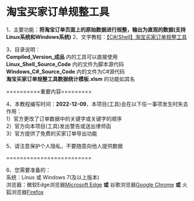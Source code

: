 # 淘宝买家订单规整工具

1、主要功能：**将淘宝订单页面上的原始数据进行规整，输出为直观的数据(支持Linux系统和Windows系统)**
2、文字教程：[【C#/Shell】淘宝买家订单规整工具](https://www.zjhcofi.com/2022/12/09/get-taobao-order/)

3、目录说明：  
**Compiled_Version_成品** 内的工具可以直接使用  
**Linux_Shell_Source_Code** 内的文件为脚本源代码  
**Windows_C#_Source_Code** 内的文件为C#源代码  
**淘宝买家订单规整工具数据统计模板.xlsm** 的功能如其名  

==========重要内容=========  
  
4、本教程编写时间：**2022-12-09**，本项目(工具)会在以下任一事项发生时失去作用：  
1）官方更改了订单数据中的关键字或关键字的顺序  
2）官方向本项目(工具)发出警告或送出律师函  
3）官方提供了免费的买家订单导出功能  
  
5、请注意保护个人隐私，不要随意向他人提供数据  
  
=========================  
  
6、您需要准备的：  
系统：Linux 或 Windows 7(及以上版本)  
浏览器：微软Edge浏览器[Microsoft Edge](https://www.microsoft.com/zh-cn/edge/) **或** 谷歌浏览器[Google Chrome](https://www.google.com/chrome/) **或** 火狐浏览器[Firefox](https://www.mozilla.org/zh-CN/firefox/browsers/)

